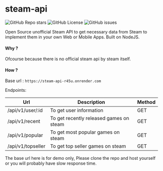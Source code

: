# steam-api

<img alt="GitHub Repo stars" src="https://img.shields.io/github/stars/irfanshadikrishad/steam-api?style=for-the-badge&color=%23219EBC"> <img alt="GitHub License" src="https://img.shields.io/github/license/irfanshadikrishad/steam-api?style=for-the-badge&color=%23B0C4B1"> <img alt="GitHub issues" src="https://img.shields.io/github/issues-raw/irfanshadikrishad/steam-api?style=for-the-badge&color=%2352B69A">

Open Source unofficial Steam API to get necessary data from Steam to implement them in your own Web or Mobile Apps. Built on NodeJS.

#### Why ?

Ofcourse because there is no official steam api by steam itself.

#### How ?

Base url : `https://steam-api-r45u.onrender.com`

Endpoints:

<table>
  <thead>
    <tr>
      <th>Url</th>
      <th>Description</th>
      <th>Method</th>
    </tr>
  </thead>
  <tbody>
    <tr>
      <td>/api/v1/user/:id</td>
      <td>To get user information</td>
      <td>GET</td>
    </tr>
    <tr>
      <td>/api/v1/recent</td>
      <td>To get recently released games on steam</td>
      <td>GET</td>
    </tr>
    <tr>
      <td>/api/v1/popular</td>
      <td>To get most popular games on steam</td>
      <td>GET</td>
    </tr>
    <tr>
      <td>/api/v1/topseller</td>
      <td>To get top seller games on steam</td>
      <td>GET</td>
    </tr>
  </tbody>
</table>

The base url here is for demo only, Please clone the repo and host yourself or you will probably have slow response time.
